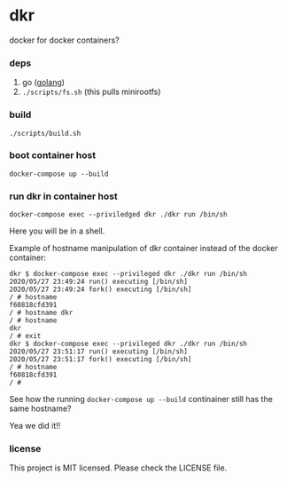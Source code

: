 # dkr

docker for docker containers?

### deps

1. go ([golang](https://golang.org/))
1. `./scripts/fs.sh` (this pulls minirootfs)

### build

`./scripts/build.sh`

### boot container host

`docker-compose up --build`

### run dkr in container host

`docker-compose exec --priviledged dkr ./dkr run /bin/sh`

Here you will be in a shell.

Example of hostname manipulation of dkr container instead of the docker container:

```
dkr $ docker-compose exec --privileged dkr ./dkr run /bin/sh
2020/05/27 23:49:24 run() executing [/bin/sh]
2020/05/27 23:49:24 fork() executing [/bin/sh]
/ # hostname
f60818cfd391
/ # hostname dkr
/ # hostname
dkr
/ # exit
dkr $ docker-compose exec --privileged dkr ./dkr run /bin/sh
2020/05/27 23:51:17 run() executing [/bin/sh]
2020/05/27 23:51:17 fork() executing [/bin/sh]
/ # hostname
f60818cfd391
/ # 
```

See how the running `docker-compose up --build` continainer still has the same hostname?

Yea we did it!!

### license

This project is MIT licensed. Please check the LICENSE file.
